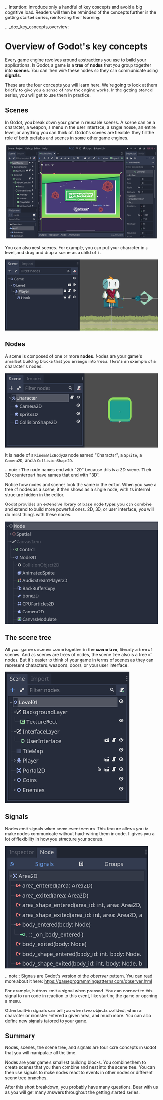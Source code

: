 .. Intention: introduce only a handful of key concepts and avoid a big cognitive
   load. Readers will then be reminded of the concepts further in the getting
   started series, reinforcing their learning.

.. _doc_key_concepts_overview:

Overview of Godot's key concepts
================================

Every game engine revolves around abstractions you use to build your
applications. In Godot, a game is a **tree** of **nodes** that you group
together into **scenes**. You can then wire these nodes so they can communicate
using **signals**.

These are the four concepts you will learn here. We're going to look at them
briefly to give you a sense of how the engine works. In the getting started
series, you will get to use them in practice.

Scenes
------

In Godot, you break down your game in reusable scenes. A scene can be a character,
a weapon, a menu in the user interface, a single house, an entire level, or
anything you can think of. Godot's scenes are flexible; they fill the role of
both prefabs and scenes in some other game engines.

![](img/key_concepts_main_menu.png)

You can also nest scenes. For example, you can put your character in a level,
and drag and drop a scene as a child of it.

![](img/key_concepts_scene_example.png)

Nodes
-----

A scene is composed of one or more **nodes**. Nodes are your game's smallest
building blocks that you arrange into trees. Here's an example of a character's
nodes.

![](img/key_concepts_character_nodes.png)

It is made of a `KinematicBody2D` node named "Character", a `Sprite`, a
`Camera2D`, and a `CollisionShape2D`.

.. note:: The node names end with "2D" because this is a 2D scene. Their 3D
          counterpart have names that end with "3D".

Notice how nodes and scenes look the same in the editor. When you save a tree of
nodes as a scene, it then shows as a single node, with its internal structure
hidden in the editor.

Godot provides an extensive library of base node types you can combine and
extend to build more powerful ones. 2D, 3D, or user interface, you will do most
things with these nodes.

![](img/key_concepts_node_menu.png)

The scene tree
--------------

All your game's scenes come together in the **scene tree**, literally a tree of
scenes. And as scenes are trees of nodes, the scene tree also is a tree of
nodes. But it's easier to think of your game in terms of scenes as they can
represent characters, weapons, doors, or your user interface.

![](img/key_concepts_scene_tree.png)

Signals
-------

Nodes emit signals when some event occurs. This feature allows you to make
nodes communicate without hard-wiring them in code. It gives you a lot of
flexibility in how you structure your scenes.

![](img/key_concepts_signals.png)

.. note:: Signals are Godot's version of the *observer* pattern. You can read
          more about it here:
          https://gameprogrammingpatterns.com/observer.html

For example, buttons emit a signal when pressed. You can connect to this signal
to run code in reaction to this event, like starting the game or opening a menu.

Other built-in signals can tell you when two objects collided, when a character
or monster entered a given area, and much more. You can also define new signals
tailored to your game.

Summary
-------

Nodes, scenes, the scene tree, and signals are four core concepts in Godot that
you will manipulate all the time.

Nodes are your game's smallest building blocks. You combine them to create scenes
that you then combine and nest into the scene tree. You can then use signals to
make nodes react to events in other nodes or different scene tree branches.

After this short breakdown, you probably have many questions. Bear with us as
you will get many answers throughout the getting started series.
